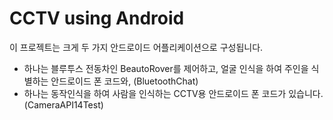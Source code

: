 # CCTV using Android

이 프로젝트는 크게 두 가지 안드로이드 어플리케이션으로 구성됩니다. 
- 하나는 블루투스 전동차인 BeautoRover를 제어하고, 얼굴 인식을 하여 주인을 식별하는 안드로이드 폰 코드와, (BluetoothChat)
- 하나는 동작인식을 하여 사람을 인식하는 CCTV용 안드로이드 폰 코드가 있습니다. (CameraAPI14Test)
